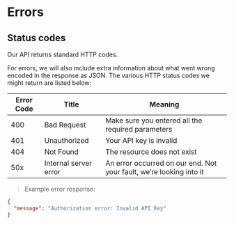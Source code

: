 # Errors

## Status codes

Our API returns standard HTTP codes.

For errors, we will also include extra information about what went wrong encoded in the response as JSON. The various HTTP status codes we might return are listed below:

Error Code | Title | Meaning
---------- | ----- | -------
400 | Bad Request | Make sure you entered all the required parameters
401 | Unauthorized | Your API key is invalid
404 | Not Found | The resource does not exist
50x | Internal server error | An error occurred on our end. Not your fault, we’re looking into it

> Example error response:

```json
{
  "message": "Authorization error: Invalid API Key"
}
```
